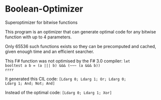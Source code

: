# Boolean-Optimizer
Superoptimizer for bitwise functions

This program is an optimizer that can generate optimal code
for any bitwise function with up to 4 parameters.

Only 65536 such functions exists so they can be precomputed
and cached, given enough time and an efficient searcher.


This F# function was not optimised by the F# 3.0 compiler:
<code>let booltest a b  = (a ||| b) &&& (~~~ (a &&& b))
rrrr</code>

It generated this CIL code:
<code>[Ldarg 0; Ldarg 1; Or; Ldarg 0; Ldarg 1; And; Not; And]</code>

Instead of the optimal code:
<code>[Ldarg 0; Ldarg 1; Xor]</code>
